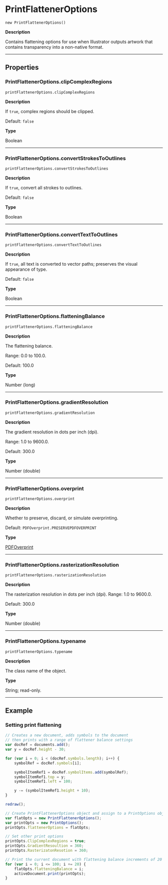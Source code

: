 # PrintFlattenerOptions

`new PrintFlattenerOptions()`

**Description**

Contains flattening options for use when Illustrator outputs artwork that contains transparency into a non-native format.

---

## Properties

### PrintFlattenerOptions.clipComplexRegions

`printFlattenerOptions.clipComplexRegions`

**Description**

If `true`, complex regions should be clipped.

Default: `false`

**Type**

Boolean

---

### PrintFlattenerOptions.convertStrokesToOutlines

`printFlattenerOptions.convertStrokesToOutlines`

**Description**

If `true`, convert all strokes to outlines.

Default: `false`

**Type**

Boolean

---

### PrintFlattenerOptions.convertTextToOutlines

`printFlattenerOptions.convertTextToOutlines`

**Description**

If `true`, all text is converted to vector paths; preserves the visual appearance of type.

Default: `false`

**Type**

Boolean

---

### PrintFlattenerOptions.flatteningBalance

`printFlattenerOptions.flatteningBalance`

**Description**

The flattening balance.

Range: 0.0 to 100.0.

Default: 100.0

**Type**

Number (long)

---

### PrintFlattenerOptions.gradientResolution

`printFlattenerOptions.gradientResolution`

**Description**

The gradient resolution in dots per inch (dpi).

Range: 1.0 to 9600.0.

Default: 300.0

**Type**

Number (double)

---

### PrintFlattenerOptions.overprint

`printFlattenerOptions.overprint`

**Description**

Whether to preserve, discard, or simulate overprinting.

Default: `PDFOverprint.PRESERVEPDFOVERPRINT`

**Type**

[PDFOverprint](scripting-constants.md#jsobjref-scripting-constants-pdfoverprint)

---

### PrintFlattenerOptions.rasterizationResolution

`printFlattenerOptions.rasterizationResolution`

**Description**

The rasterization resolution in dots per inch (dpi). Range: 1.0 to 9600.0.

Default: 300.0

**Type**

Number (double)

---

### PrintFlattenerOptions.typename

`printFlattenerOptions.typename`

**Description**

The class name of the object.

**Type**

String; read-only.

---

## Example

### Setting print flattening

```javascript
// Creates a new document, adds symbols to the document
// then prints with a range of flattener balance settings
var docRef = documents.add();
var y = docRef.height - 30;

for (var i = 0; i < (docRef.symbols.length); i++) {
    symbolRef = docRef.symbols[i];

    symbolItemRef1 = docRef.symbolItems.add(symbolRef);
    symbolItemRef1.top = y;
    symbolItemRef1.left = 100;

    y -= (symbolItemRef1.height + 10);
}

redraw();

// Create PrintFlattenerOptions object and assign to a PrintOptions object
var flatOpts = new PrintFlattenerOptions();
var printOpts = new PrintOptions();
printOpts.flattenerOptions = flatOpts;

// Set other print options
printOpts.ClipComplexRegions = true;
printOpts.GradientResoultion = 360;
printOpts.RasterizatonResotion = 360;

// Print the current document with flattening balance increments of 20
for (var i = 0; i <= 100; i += 20) {
    flatOpts.flatteningBalance = i;
    activeDocument.print(printOpts);
}
```
